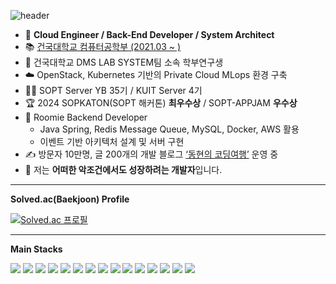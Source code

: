 ![header](https://capsule-render.vercel.app/api?type=waving&color=auto&height=300&section=header&text=DongHyun%20Jo&fontSize=90)

- 🔭 **Cloud Engineer / Back-End Developer / System Architect**
- 📚 <a href="http://www.konkuk.ac.kr/do/Index.do">건국대학교 컴퓨터공학부 (2021.03 ~ )</a>  
- 🧪 건국대학교 DMS LAB SYSTEM팀 소속 학부연구생  
- ☁️ OpenStack, Kubernetes 기반의 Private Cloud MLops 환경 구축  
- 🧑‍💻 SOPT Server YB 35기 / KUIT Server 4기  
- 🏆 2024 SOPKATON(SOPT 해커톤) **최우수상** / SOPT-APPJAM **우수상**  
- 🏡 Roomie Backend Developer  
  - Java Spring, Redis Message Queue, MySQL, Docker, AWS 활용  
  - 이벤트 기반 아키텍처 설계 및 서버 구현  
- ✍️ 방문자 10만명, 글 200개의 개발 블로그  <a href="https://konkukcodekat.tistory.com/">‘동현의 코딩여행’</a> 운영 중  
- 🌱 저는 **어떠한 악조건에서도 성장하려는 개발자**입니다.

---
**Solved.ac(Baekjoon) Profile**

[![Solved.ac 프로필](http://mazassumnida.wtf/api/v2/generate_badge?boj=mr8356)](https://solved.ac/mr8356)

---

**Main Stacks**

<a target="_blank"><img src="https://img.shields.io/badge/JAVA-red?style=flat-square&logo=redhat&logoColor=white"/></a>
<a target="_blank"><img src="https://img.shields.io/badge/Spring-darkgreen?style=flat-square&logo=spring&logoColor=white"/></a>
<a target="_blank"><img src="https://img.shields.io/badge/SpringBoot-6DB33F?style=flat-square&logo=springboot&logoColor=white"/></a>
<a target="_blank"><img src="https://img.shields.io/badge/Gradle-02303A?style=flat-square&logo=gradle&logoColor=white"/></a>
<a target="_blank"><img src="https://img.shields.io/badge/MySQL-4479A1?style=flat-square&logo=MySQL&logoColor=white"/></a>
<a target="_blank"><img src="https://img.shields.io/badge/Thymeleaf-005F0F?style=flat-square&logo=thymeleaf&logoColor=white"/></a>
<a target="_blank"><img src="https://img.shields.io/badge/Linux-FCC624?style=flat-square&logo=linux&logoColor=black"/></a>
<a target="_blank"><img src="https://img.shields.io/badge/Kubernetes-326CE5?style=flat-square&logo=kubernetes&logoColor=white"/></a>
<a target="_blank"><img src="https://img.shields.io/badge/Docker-2496ED?style=flat-square&logo=docker&logoColor=white"/></a>
<a target="_blank"><img src="https://img.shields.io/badge/AWS-232F3E?style=flat-square&logo=amazonaws&logoColor=white"/></a>
<a target="_blank"><img src="https://img.shields.io/badge/Nginx-009639?style=flat-square&logo=nginx&logoColor=white"/></a>
<a target="_blank"><img src="https://img.shields.io/badge/OpenStack-D22429?style=flat-square&logo=openstack&logoColor=white"/></a>
<a target="_blank"><img src="https://img.shields.io/badge/Redis-DC382D?style=flat-square&logo=redis&logoColor=white"/></a>
<a target="_blank"><img src="https://img.shields.io/badge/Hadoop-66CCFF?style=flat-square&logo=apachehadoop&logoColor=black"/></a>
<a target="_blank"><img src="https://img.shields.io/badge/GitHub Actions-2088FF?style=flat-square&logo=githubactions&logoColor=white"/></a>

